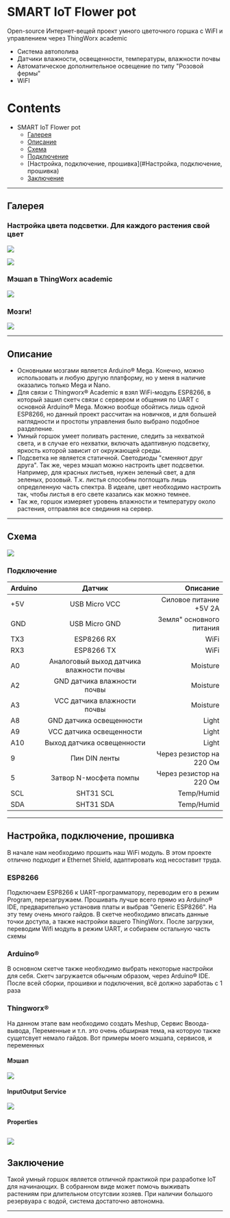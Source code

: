 # SMART IoT Flower pot
Open-source Интернет-вещей проект умного цветочного горшка с WiFI и управлением через ThingWorx academic


- Система автополива
- Датчики влажности, освещенности, температуры, влажности почвы
- Автоматическое дополнительное освещение по типу "Розовой фермы"
- WiFI

# Contents
- SMART IoT Flower pot
  - [Галерея](#Галерея)
  - [Описание](#Описание)
  - [Схема](#Схема)
   - [Подключение](#Подключение)
  - [Настройка, подключение, прошивка](#Настройка, подключение, прошивка)
  - [Заключение](#Заключение)

------------


## Галерея
### Настройка цвета подсветки. Для каждого растения свой цвет
![](https://raw.github.com/XxOinvizioNxX/SMART_flowerpot/master/Images/Preview-1.jpg)

![](https://raw.github.com/XxOinvizioNxX/SMART_flowerpot/master/Images/Preview-2.jpg)

### Мэшап в ThingWorx academic
![](https://raw.github.com/XxOinvizioNxX/SMART_flowerpot/master/Images/Meshup.png)

### Мозги!
![](https://raw.github.com/XxOinvizioNxX/SMART_flowerpot/master/Images/Hardware.jpg)


------------


## Описание
- Основными мозгами является Arduino® Mega. Конечно, можно использовать и любую другую платформу, но у меня в наличие оказались только Mega и Nano.
- Для связи с Thingworx® Academic я взял WiFi-модуль ESP8266, в который зашил скетч связи с сервером и общения по UART с основной Arduino® Mega. Можно вообще обойтись лишь одной ESP8266, но данный проект рассчитан на новичков, и для большей наглядности и простоты управления было выбрано подобное разделение.
- Умный горшок умеет поливать растение, следить за нехваткой света, и в случае его нехватки, включать адаптивную подсветку, яркость которой зависит от окружающей среды. 
- Подсветка не является статичной. Светодиоды "сменяют друг друга". Так же, через мэшап можно настроить цвет подсветки. Например, для красных листьев, нужен зеленый свет, а для зеленых, розовый. Т.к. листья способны поглощать лишь определенную часть спектра. В идеале, цвет необходимо настроить так, чтобы листья в его свете казались как можно темнее.
- Так же, горшок измеряет уровень влажности и температуру около растения, отправляя все свединия на сервер.


------------


## Схема

![](https://raw.github.com/XxOinvizioNxX/SMART_flowerpot/master/Images/MainScheme.jpg)

### Подключение
                    
| Arduino  | Датчик  | Описание |
| :------------ |:---------------:| -----:|
| +5V      | USB Micro VCC | Силовое питание +5V 2A |
| GND     | USB Micro GND |   Земля" основного питания |
| TX3 | ESP8266 RX        |    WiFi |
| RX3 | ESP8266 TX        |    WiFi |
| A0 | Аналоговый выход датчика влажности почвы   |  Moisture   |
| A2 | GND датчика влажности почвы   |  Moisture    |
| A3 | VCC датчика влажности почвы   |  Moisture   |
| A8 | GND датчика освещенности   |   Light  |
| A9 | VCC датчика освещенности   |  Light   |
| A10 | Выход датчика освещенности   |   Light  |
| 9 |  Пин DIN ленты   | Через резистор на 220 Ом   |
| 5 |  Затвор N-мосфета помпы   | Через резистор на 220 Ом   |
| SCL |  SHT31 SCL   | Temp/Humid   |
| SDA |  SHT31 SDA  | Temp/Humid   |
                    



------------

## Настройка, подключение, прошивка
В начале нам необходимо прошить наш WiFi модуль. В этом проекте отлично подходит и Ethernet Shield, адаптировать код несоставит труда.

### ESP8266
Подключаем ESP8266 к UART-программатору, переводим его в режим Program, перезагружаем. Прошивать лучше всего прямо из Arduino® IDE, предварительно установив платы и выбрав "Generic ESP8266". На эту тему очень много гайдов.
В скетче необходимо вписать данные точки доступа, а также настройки вашего ThingWorx. После загрузки, переводим Wifi модуль в режим UART, и собираем остальную часть схемы

### Arduino®
В основном скетче также необходимо выбрать некоторые настройки для себя. Скетч загружается обычным образом, через Arduino® IDE. После всей сборки, прошивки и подключения, всё должно заработаь с 1 раза

### Thingworx®
На данном этапе вам необходимо создать Meshup, Сервис Ввоода-вывода, Переменные и т.п. это очень обширная тема, на которую также сущетсвует немало гайдов. Вот примеры моего мэшапа, сервисов, и переменных

#### Мэшап
![](https://raw.github.com/XxOinvizioNxX/SMART_flowerpot/master/Images/Meshup.png)

#### InputOutput Service
![](https://raw.github.com/XxOinvizioNxX/SMART_flowerpot/master/Images/InputOutputService.png)

#### Properties
![](https://raw.github.com/XxOinvizioNxX/SMART_flowerpot/master/Images/Properties.png)
------------
## Заключение
Такой умный горшок является отличной практикой при разработке IoT для начинающих. В собранном виде может помочь выживать растениям при длительном отсутсвии хозяев. При наличии большого резервуара с водой, система достаточно автономна.

------------

